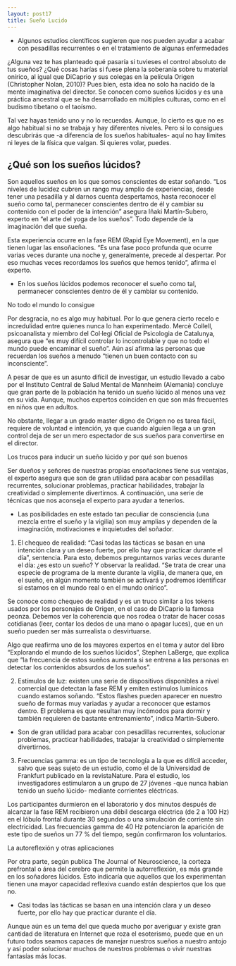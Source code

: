 ```yaml
---
layout: post17
title: Sueño Lucido
---
```


* Algunos estudios científicos sugieren que nos pueden ayudar a acabar con pesadillas recurrentes o en el tratamiento de algunas enfermedades

¿Alguna vez te has planteado qué pasaría si tuvieses el control absoluto de tus sueños? ¿Qué cosas harías si fuese plena la soberanía sobre tu material onírico, al igual que DiCaprio y sus colegas en la película Origen (Christopher Nolan, 2010)? Pues bien, esta idea no solo ha nacido de la mente imaginativa del director. Se conocen como sueños lúcidos y es una práctica ancestral que se ha desarrollado en múltiples culturas, como en el budismo tibetano o el taoísmo.

Tal vez hayas tenido uno y no lo recuerdas. Aunque, lo cierto es que no es algo habitual si no se trabaja y hay diferentes niveles. Pero si lo consigues descubrirás que -a diferencia de los sueños habituales- aquí no hay limites ni leyes de la física que valgan. Si quieres volar, puedes.

## ¿Qué son los sueños lúcidos?

Son aquellos sueños en los que somos conscientes de estar soñando. “Los niveles de lucidez cubren un rango muy amplio de experiencias, desde tener una pesadilla y al darnos cuenta despertamos, hasta reconocer el sueño como tal, permanecer conscientes dentro de él y cambiar su contenido con el poder de la intención” asegura Iñaki Martín-Subero, experto en “el arte del yoga de los sueños”. Todo depende de la imaginación del que sueña.

Esta experiencia ocurre en la fase REM (Rapid Eye Movement), en la que tienen lugar las ensoñaciones. “Es una fase poco profunda que ocurre varias veces durante una noche y, generalmente, precede al despertar. Por eso muchas veces recordamos los sueños que hemos tenido”, afirma el experto.

* En los sueños lúcidos podemos reconocer el sueño como tal, permanecer conscientes dentro de él y cambiar su contenido. 

No todo el mundo lo consigue

Por desgracia, no es algo muy habitual. Por lo que genera cierto recelo e incredulidad entre quienes nunca lo han experimentado. Mercè Collell, psicoanalista y miembro del Col·legi Oficial de Psicologia de Catalunya, asegura que “es muy difícil controlar lo incontrolable y que no todo el mundo puede encaminar el sueño”. Aún así afirma las personas que recuerdan los sueños a menudo “tienen un buen contacto con su inconsciente”.

A pesar de que es un asunto difícil de investigar, un estudio llevado a cabo por el Instituto Central de Salud Mental de Mannheim (Alemania) concluye que gran parte de la población ha tenido un sueño lúcido al menos una vez en su vida. Aunque, muchos expertos coinciden en que son más frecuentes en niños que en adultos.

No obstante, llegar a un grado master digno de Origen no es tarea fácil, requiere de voluntad e intención, ya que cuando alguien llega a un gran control deja de ser un mero espectador de sus sueños para convertirse en el director.

Los trucos para inducir un sueño lúcido y por qué son buenos

Ser dueños y señores de nuestras propias ensoñaciones tiene sus ventajas, el experto asegura que son de gran utilidad para acabar con pesadillas recurrentes, solucionar problemas, practicar habilidades, trabajar la creatividad o simplemente divertirnos. A continuación, una serie de técnicas que nos aconseja el experto para ayudar a tenerlos.

* Las posibilidades en este estado tan peculiar de consciencia (una mezcla entre el sueño y la vigilia) son muy amplias y dependen de la imaginación, motivaciones e inquietudes del soñador.

1. El chequeo de realidad: “Casi todas las tácticas se basan en una intención clara y un deseo fuerte, por ello hay que practicar durante el día”, sentencia. Para esto, debemos preguntarnos varias veces durante el día: ¿es esto un sueño? Y observar la realidad. “Se trata de crear una especie de programa de la mente durante la vigilia, de manera que, en el sueño, en algún momento también se activará y podremos identificar si estamos en el mundo real o en el mundo onírico”.

Se conoce como chequeo de realidad y es un truco similar a los tokens usados por los personajes de Origen, en el caso de DiCaprio la famosa peonza. Debemos ver la coherencia que nos rodea o tratar de hacer cosas cotidianas (leer, contar los dedos de una mano o apagar luces), que en un sueño pueden ser más surrealista o desvirtuarse.

Algo que reafirma uno de los mayores expertos en el tema y autor del libro “Explorando el mundo de los sueños lúcidos”, Stephen LaBerge, que explica que “la frecuencia de estos sueños aumenta si se entrena a las personas en detectar los contenidos absurdos de los sueños”.

2. Estímulos de luz: existen una serie de dispositivos disponibles a nivel comercial que detectan la fase REM y emiten estímulos lumínicos cuando estamos soñando. “Estos flashes pueden aparecer en nuestro sueño de formas muy variadas y ayudar a reconocer que estamos dentro. El problema es que resultan muy incómodos para dormir y también requieren de bastante entrenamiento”, indica Martín-Subero.

* Son de gran utilidad para acabar con pesadillas recurrentes, solucionar problemas, practicar habilidades, trabajar la creatividad o simplemente divertirnos.

3. Frecuencias gamma: es un tipo de tecnología a la que es difícil acceder, salvo que seas sujeto de un estudio, como el de la Universidad de Frankfurt publicado en la revistaNature. Para el estudio, los investigadores estimularon a un grupo de 27 jóvenes -que nunca habían tenido un sueño lúcido- mediante corrientes eléctricas.

Los participantes durmieron en el laboratorio y dos minutos después de alcanzar la fase REM recibieron una débil descarga eléctrica (de 2 a 100 Hz) en el lóbulo frontal durante 30 segundos o una simulación de corriente sin electricidad. Las frecuencias gamma de 40 Hz potenciaron la aparición de este tipo de sueños un 77 % del tiempo, según confirmaron los voluntarios.

La autoreflexión y otras aplicaciones

Por otra parte, según publica The Journal of Neuroscience, la corteza prefrontal o área del cerebro que permite la autorreflexión, es más grande en los soñadores lúcidos. Esto indicaría que aquellos que los experimentan tienen una mayor capacidad reflexiva cuando están despiertos que los que no.

* Casi todas las tácticas se basan en una intención clara y un deseo fuerte, por ello hay que practicar durante el día.

Aunque aún es un tema del que queda mucho por averiguar y existe gran cantidad de literatura en Internet que roza el esoterismo, puede que en un futuro todos seamos capaces de manejar nuestros sueños a nuestro antojo y así poder solucionar muchos de nuestros problemas o vivir nuestras fantasías más locas.
